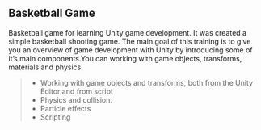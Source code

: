 Basketball Game
-------------
Basketball game for learning Unity game development.  It was created a simple basketball shooting game. The main goal of this training is to give you an overview of game development with Unity by introducing some of it’s main components.You can working with game objects, transforms, materials and physics. 

> - Working with game objects and transforms, both from the Unity Editor and from script
> - Physics and collision.
> - Particle effects
> - Scripting 